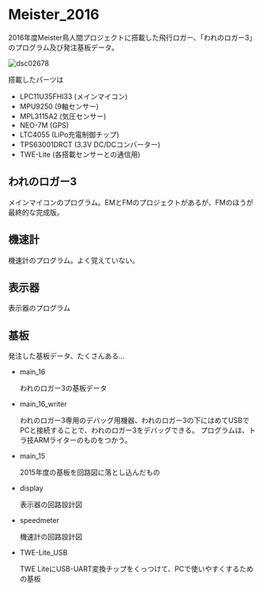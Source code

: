 # Meister_2016
2016年度Meister鳥人間プロジェクトに搭載した飛行ロガー、「われのロガー3」のプログラム及び発注基板データ。

![dsc02678](https://user-images.githubusercontent.com/24986065/39954639-5ccbca66-55fd-11e8-9a2a-938ebb376df8.JPG)

搭載したパーツは
- LPC11U35FHI33 (メインマイコン)
- MPU9250 (9軸センサー)
- MPL3115A2 (気圧センサー)
- NEO-7M (GPS)
- LTC4055 (LiPo充電制御チップ)
- TPS63001DRCT (3.3V DC/DCコンバーター)
- TWE-Lite (各搭載センサーとの通信用)

## われのロガー3
メインマイコンのプログラム。EMとFMのプロジェクトがあるが、FMのほうが最終的な完成版。
## 機速計
機速計のプログラム。よく覚えていない。
## 表示器
表示器のプログラム
## 基板
発注した基板データ、たくさんある…
- main_16

  われのロガー3の基板データ
- main_16_writer

  われのロガー3専用のデバッグ用機器、われのロガー3の下にはめてUSBでPCと接続することで、われのロガー3をデバッグできる。
  プログラムは、トラ技ARMライターのものをつかう。
- main_15

  2015年度の基板を回路図に落とし込んだもの  
- display

  表示器の回路設計図
- speedmeter

  機速計の回路設計図
- TWE-Lite_USB

  TWE LiteにUSB-UART変換チップをくっつけて、PCで使いやすくするための基板
